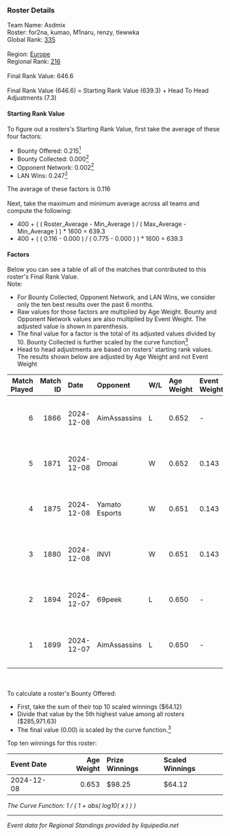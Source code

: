 ### Roster Details<br />
Team Name: Asdmix<br />
Roster: for2na, kumao, M1naru, renzy, tlewwka<br />
Global Rank: [335](../../standings_global_2025_02_28.md)<br />
<br />
Region: [Europe]( ../../standings_europe_2025_02_28.md)<br />
Regional Rank: [216]( ../../standings_europe_2025_02_28.md)<br />
<br />
Final Rank Value:  646.6<br />
<br />
Final Rank Value (646.6) = Starting Rank Value (639.3) + Head To Head Adjustments (7.3)<br />

#### Starting Rank Value<br />
To figure out a rosters's Starting Rank Value, first take the average of these four factors:<br />
- Bounty Offered: 0.215[<sup>1</sup>](#table2)
- Bounty Collected: 0.000[<sup>2</sup>](#table1)
- Opponent Network: 0.002[<sup>2</sup>](#table1)
- LAN Wins: 0.247[<sup>2</sup>](#table1)

The average of these factors is 0.116<br />
<br />
Next, take the maximum and minimum average across all teams and compute the following:<br />
- 400 + ( ( Roster_Average - Min_Average ) / ( Max_Average - Min_Average ) ) * 1600 = 639.3
- 400 + ( ( 0.116 - 0.000 ) / ( 0.775 - 0.000 ) ) * 1600 = 639.3


#### Factors<br />
Below you can see a table of all of the matches that contributed to this roster's Final Rank Value.<br />
Note:<br />

- For Bounty Collected, Opponent Network, and LAN Wins, we consider only the ten best results over the past 6 months.
- Raw values for those factors are multiplied by Age Weight. Bounty and Opponent Network values are also multiplied by Event Weight. The adjusted value is shown in parenthesis.
- The final value for a factor is the total of its adjusted values divided by 10. Bounty Collected is further scaled by the curve function[<sup>3</sup>](#curveFunction)
- Head to head adjustments are based on rosters' starting rank values. The results shown below are adjusted by Age Weight and not Event Weight
<span id="table1"></span><br />


| Match Played | Match ID | Date       | Opponent       | W/L | Age Weight | Event Weight | Bounty Collected | Opponent Network | LAN Wins  | H2H Adj. | Roster                                |
| -: | -: | :- | :- | :- | :- | :- | :- | :- | :- | -: | :- |
|            6 |     1866 | 2024-12-08 | AimAssassins   | L   | 0.652      | -            | -                | -                | -         |    -2.74 | for2na, kumao, M1naru, renzy, tlewwka |
|            5 |     1871 | 2024-12-08 | Dmoai          | W   | 0.652      | 0.143        | 0.000 (0.000)    | 0.097 (0.009)    | 1 (0.652) |     7.31 | for2na, kumao, M1naru, renzy, tlewwka |
|            4 |     1875 | 2024-12-08 | Yamato Esports | W   | 0.651      | 0.143        | 0.000 (0.000)    | 0.065 (0.006)    | 1 (0.651) |     6.48 | for2na, kumao, M1naru, renzy, tlewwka |
|            3 |     1880 | 2024-12-08 | INVI           | W   | 0.651      | 0.143        | 0.000 (0.000)    | 0.032 (0.003)    | 1 (0.651) |     5.06 | for2na, kumao, M1naru, renzy, tlewwka |
|            2 |     1894 | 2024-12-07 | 69peek         | L   | 0.650      | -            | -                | -                | -         |    -6.31 | for2na, kumao, M1naru, renzy, tlewwka |
|            1 |     1899 | 2024-12-07 | AimAssassins   | L   | 0.650      | -            | -                | -                | -         |    -2.48 | for2na, kumao, M1naru, renzy, tlewwka |

<br />
<span id="table2"></span><br />
To calculate a roster's Bounty Offered:<br />

- First, take the sum of their top 10 scaled winnings ($64.12)
- Divide that value by the 5th highest value among all rosters ($285,971.63)
- The final value (0.00) is scaled by the curve function.[<sup>3</sup>](#curveFunction)

Top ten winnings for this roster:<br />

| Event Date | Age Weight | Prize Winnings | Scaled Winnings |
| :- | -: | :- | :- |
| 2024-12-08 |      0.653 | $98.25         | $64.12          |


<span id="curveFunction"></span>_The Curve Function: 1 / ( 1 + abs( log10( x ) ) )_<br />

---
_Event data for Regional Standings provided by liquipedia.net_<br />
